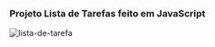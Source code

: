 ### Projeto Lista de Tarefas feito em JavaScript


<img src="../assets/images/img.png" alt="lista-de-tarefa">
